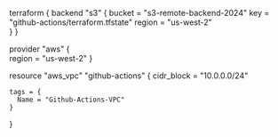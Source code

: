 terraform {
  backend "s3" {
    bucket = "s3-remote-backend-2024"
    key = "github-actions/terraform.tfstate"
    region = "us-west-2"    
  }
}

provider "aws" {  
    region = "us-west-2"
}

resource "aws_vpc" "github-actions" {
    cidr_block = "10.0.0.0/24"

    tags = {
      Name = "Github-Actions-VPC"
    }  
}
 